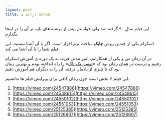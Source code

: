 ```yaml
---
layout: post
title: ارائه ی Scrum
---
```


این فیلم سالِ ۹۰ گرفته شد ولی خواستم پیش از نوشته های تازه تر آن را در اینجا بگذارم.

اسکرام یکی از چندین روشِ **چابک**ِ ساخت نرم افزار است. اگر با آن آشنا نیستید، این فیلم شما را با آن آشنا می کند.

در آن زمان من و یکی از همکارانم، امیر مدنی فرید، به یک دوره ی آموزشِ اسکرام رفتیم و درست در همان زمان بود که «[توسن تک تاک][TTT]» را راه انداخته بودم و بهترین زمان بود که تا چیزی از یادمان نرفته، آن را به دیگران هم آموزش دهیم.

این فیلم ۶ بخش است چون زمان کافی برای ویرایش فیلم ها نداشتیم.

1. [https://vimeo.com/24547886](https://vimeo.com/24547886)
2. [https://vimeo.com/24548615](https://vimeo.com/24548615)
3. [https://vimeo.com/24550102](https://vimeo.com/24550102)
4. [https://vimeo.com/24551053](https://vimeo.com/24551053)
5. [https://vimeo.com/25125385](https://vimeo.com/25125385)
6. [https://vimeo.com/25126607](https://vimeo.com/25126607)

[TTT]: https://vimeo.com/channels/ttt

